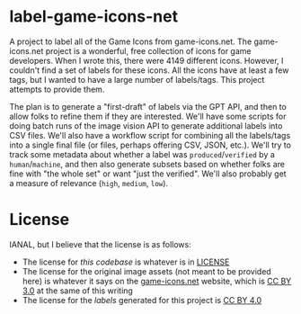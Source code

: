 # label-game-icons-net
A project to label all of the Game Icons from game-icons.net. The game-icons.net project is a wonderful, free collection of icons for game developers. When I wrote this, there were 4149 different icons. However, I couldn't find a set of labels for these icons. All the icons have at least a few tags, but I wanted to have a large number of labels/tags. This project attempts to provide them.

The plan is to generate a "first-draft" of labels via the GPT API, and then to allow folks to refine them if they are interested. We'll have some scripts for doing batch runs of the image vision API to generate additional labels into CSV files. We'll also have a workflow script for combining all the labels/tags into a single final file (or files, perhaps offering CSV, JSON, etc.). We'll try to track some metadata about whether a label was `produced`/`verified` by a `human`/`machine`, and then also generate subsets based on whether folks are fine with "the whole set" or want "just the verified". We'll also probably get a measure of relevance (`high`, `medium`, `low`).

# License

IANAL, but I believe that the license is as follows:
* The license for *this codebase* is whatever is in [LICENSE](./LICENSE)
* The license for the original image assets (not meant to be provided here) is whatever it says on the [game-icons.net](https://game-icons.net/) website, which is [CC BY 3.0](http://creativecommons.org/licenses/by/3.0/) at the same of this writing
* The license for the *labels* generated for this project is [CC BY 4.0](https://creativecommons.org/licenses/by/4.0/deed.en)

